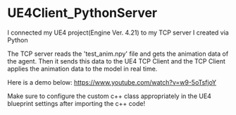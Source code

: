 # UE4Client_PythonServer
I connected my UE4 project(Engine Ver. 4.21) to my TCP server I created via Python

The TCP server reads the 'test_anim.npy' file and gets the animation data of the agent.
Then it sends this data to the UE4 TCP Client and the TCP Client applies the animation data to the model in real time.

Here is a demo below:
https://www.youtube.com/watch?v=w9-5oTsfjoY

Make sure to configure the custom c++ class appropriately in the UE4 blueprint settings after importing the c++ code!
